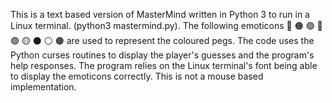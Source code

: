This is a text based version of MasterMind written in Python 3
to run in a Linux terminal. (python3 mastermind.py). The following
emoticons 🔴 🟠 🟢 🔵 🟣 🟡 ⚫ ⚪ 🟤 are used to represent the
coloured pegs. The code uses the Python curses routines to display
the player's guesses and the program's help responses. The program
relies on the Linux terminal's font being able to display the 
emoticons correctly. This is not a mouse based implementation.
